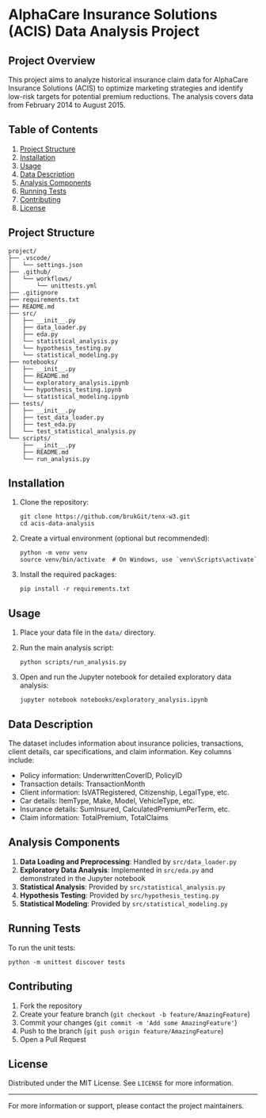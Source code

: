 # AlphaCare Insurance Solutions (ACIS) Data Analysis Project

## Project Overview

This project aims to analyze historical insurance claim data for AlphaCare Insurance Solutions (ACIS) to optimize marketing strategies and identify low-risk targets for potential premium reductions. The analysis covers data from February 2014 to August 2015.

## Table of Contents

1. [Project Structure](#project-structure)
2. [Installation](#installation)
3. [Usage](#usage)
4. [Data Description](#data-description)
5. [Analysis Components](#analysis-components)
6. [Running Tests](#running-tests)
7. [Contributing](#contributing)
8. [License](#license)

## Project Structure

```
project/
├── .vscode/
│   └── settings.json
├── .github/
│   └── workflows/
│       └── unittests.yml
├── .gitignore
├── requirements.txt
├── README.md
├── src/
│   ├── __init__.py
│   ├── data_loader.py
│   ├── eda.py
│   └── statistical_analysis.py
│   └── hypothesis_testing.py
│   └── statistical_modeling.py
├── notebooks/
│   ├── __init__.py
│   ├── README.md
│   └── exploratory_analysis.ipynb
│   └── hypothesis_testing.ipynb
│   └── statistical_modeling.ipynb
├── tests/
│   ├── __init__.py
│   ├── test_data_loader.py
│   ├── test_eda.py
│   └── test_statistical_analysis.py
└── scripts/
    ├── __init__.py
    ├── README.md
    └── run_analysis.py
```

## Installation

1. Clone the repository:
   ```
   git clone https://github.com/brukGit/tenx-w3.git
   cd acis-data-analysis
   ```

2. Create a virtual environment (optional but recommended):
   ```
   python -m venv venv
   source venv/bin/activate  # On Windows, use `venv\Scripts\activate`
   ```

3. Install the required packages:
   ```
   pip install -r requirements.txt
   ```

## Usage

1. Place your data file in the `data/` directory.

2. Run the main analysis script:
   ```
   python scripts/run_analysis.py
   ```

3. Open and run the Jupyter notebook for detailed exploratory data analysis:
   ```
   jupyter notebook notebooks/exploratory_analysis.ipynb
   ```

## Data Description

The dataset includes information about insurance policies, transactions, client details, car specifications, and claim information. Key columns include:

- Policy information: UnderwrittenCoverID, PolicyID
- Transaction details: TransactionMonth
- Client information: IsVATRegistered, Citizenship, LegalType, etc.
- Car details: ItemType, Make, Model, VehicleType, etc.
- Insurance details: SumInsured, CalculatedPremiumPerTerm, etc.
- Claim information: TotalPremium, TotalClaims

## Analysis Components

1. **Data Loading and Preprocessing**: Handled by `src/data_loader.py`
2. **Exploratory Data Analysis**: Implemented in `src/eda.py` and demonstrated in the Jupyter notebook
3. **Statistical Analysis**: Provided by `src/statistical_analysis.py`
4. **Hypothesis Testing**: Provided by `src/hypothesis_testing.py`
5. **Statistical Modeling**: Provided by `src/statistical_modeling.py`

## Running Tests

To run the unit tests:

```
python -m unittest discover tests
```

## Contributing

1. Fork the repository
2. Create your feature branch (`git checkout -b feature/AmazingFeature`)
3. Commit your changes (`git commit -m 'Add some AmazingFeature'`)
4. Push to the branch (`git push origin feature/AmazingFeature`)
5. Open a Pull Request

## License

Distributed under the MIT License. See `LICENSE` for more information.

---

For more information or support, please contact the project maintainers.
